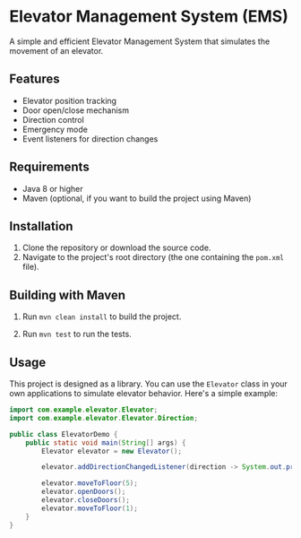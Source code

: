 # Elevator Management System (EMS)

A simple and efficient Elevator Management System that simulates the movement of an elevator.

## Features

* Elevator position tracking
* Door open/close mechanism
* Direction control
* Emergency mode
* Event listeners for direction changes

## Requirements

* Java 8 or higher
* Maven (optional, if you want to build the project using Maven)

## Installation

1. Clone the repository or download the source code.
2. Navigate to the project's root directory (the one containing the `pom.xml` file).

## Building with Maven

1. Run `mvn clean install` to build the project.

2. Run `mvn test` to run the tests.

## Usage

This project is designed as a library. You can use the `Elevator` class in your own applications to simulate elevator behavior. Here's a simple example:

```java
import com.example.elevator.Elevator;
import com.example.elevator.Elevator.Direction;

public class ElevatorDemo {
    public static void main(String[] args) {
        Elevator elevator = new Elevator();

        elevator.addDirectionChangedListener(direction -> System.out.println("Elevator direction changed to: " + direction));

        elevator.moveToFloor(5);
        elevator.openDoors();
        elevator.closeDoors();
        elevator.moveToFloor(1);
    }
}
